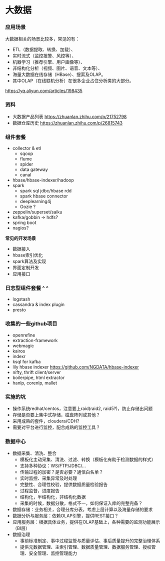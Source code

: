 # 大数据

### 应用场景

大数据相关的场景比较多，常见的有：
- ETL（数据提取、转换、加载）、
- 实时流式（监控报警、风控等）、
- 机器学习（推荐引擎、用户画像等）、
- 非结构化分析（视频、图片、语音、文本等）、
- 海量大数据在线存储（HBase）、搜索及OLAP。
- 其中OLAP（在线联机分析）在很多企业占住分析类的大部分。

https://yq.aliyun.com/articles/198435

### 资料

- 大数据产品列表 https://zhuanlan.zhihu.com/p/21752798
- 数据仓库历史 https://zhuanlan.zhihu.com/p/26815743

### 组件套餐

- collector & etl
  - sqoop
  - flume
  - spider
  - data gateway
  - canal
- hbase/hbase-indexer/hadoop
- spark
  - spark sql jdbc/hbase rdd
  - spark hbase connector
  - deeplearning4j
  - Oozie ?
- zeppelin/superset/saiku
- kafka/gobbin -> hdfs?
- spring boot
- nagios?

**常见的开发场景**

- 数据接入
- hbase索引优化
- spark算法及实现
- 界面定制开发
- 应用接口

### 日志型组件套餐 ^ ^

- logstash
- cassandra & index plugin
- presto

### 收集的一些github项目

- openrefine
- extraction-framework
- webmagic
- kairos
- indexr
- ksql for kafka
- lily hbase indexer https://github.com/NGDATA/hbase-indexer
- nifty, thrift client/server
- boilerpipe, html extractor
- hanlp, corenlp, mallet

### 实施的坑

- 操作系统redhat/centos，注意要上raid(raid2, raid5?)，防止存储出问题
- 存储是否要上集中式存储，磁盘阵列或其他？
- 采用成熟的套件，cloudera/CDH?
- 需要对平台进行监控，配合成熟的监控工具？

### 数据中心

- 数据采集、清洗、整合
  - 模板化主动采集、清洗、过滤、转换（模板化有助于检测数据的样式）
  - 支持多种协议：WS/FTP/JDBC/...
  - 传输过程的加密？是否必要？通信白名单？
  - 实时监控、采集异常及时处理
  - 完整性、合理性校验，提供数据质量检验报告
  - 过程监督，进度报告
  - 结构化，半结构化，非结构化数据
  - 采集的时候，数据分散，格式不一，如何保证入库的完整完备？
- 数据存储：业务相关，合理分库分表，考虑上层计算以及海量存储的要求
- 数据分析与服务层：依赖OLAP引擎，提供REST接口？
- 应用服务层：根据具体业务，提供在OLAP基础上，各种需要的监测功能展示（BI层）
- 数据治理
  - 事前标准制定、事中过程监管与质量评估、事后质量提升的完整治理体系
  - 提供元数据管理、主索引管理、数据质量管理、数据服务管理、授权管理、安全管理、监控管理能力
